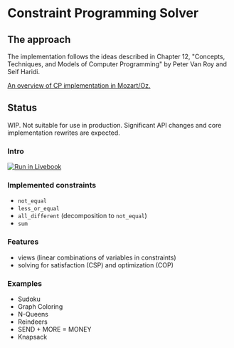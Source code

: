 # Constraint Programming Solver

## The approach 
The implementation follows the ideas described in Chapter 12, "Concepts, Techniques, and Models
  of Computer Programming" by Peter Van Roy and Seif Haridi.

[An overview of CP implementation in Mozart/Oz.](http://mozart2.org/mozart-v1/doc-1.4.0/fdt/index.html)
## Status

WIP. Not suitable for use in production. Significant API changes and core implementation rewrites are expected.

### Intro

[![Run in Livebook](https://livebook.dev/badge/v1/black.svg)](https://livebook.dev/run?url=https%3A%2F%2Fgithub.com%2Fbokner%2Ffixpoint%2Fblob%2Fmain%2Flivebooks%2Ffixpoint.livemd)


### Implemented constraints

- `not_equal`
- `less_or_equal`
- `all_different` (decomposition to `not_equal`)
- `sum`

### Features
- views (linear combinations of variables in constraints)  
- solving for satisfaction (CSP) and optimization (COP)  

### Examples
- Sudoku
- Graph Coloring
- N-Queens
- Reindeers
- SEND + MORE = MONEY
- Knapsack
